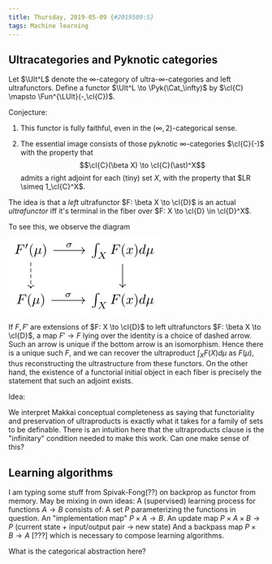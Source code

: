 ```yaml
---
title: Thursday, 2019-05-09 {#2019509:S}
tags: Machine learning
---
```

Ultracategories and Pyknotic categories
---------------------------------------

Let $\Ult^L$ denote the $\infty$-category of ultra-$\infty$-categories and
left ultrafunctors. Define a functor $\Ult^L \to \Pyk(\Cat_\infty)$ by
$\cl{C} \mapsto \Fun^{\LUlt}(-,\cl{C})$.

Conjecture:

1.  This functor is fully faithful, even in the $(\infty,2)$-categorical
    sense.

2.  The essential image consists of those pyknotic
    $\infty$-categories $\cl{C}(-)$ with the property that
    $$\cl{C}(\beta X) \to \cl{C}(\ast)^X$$ admits a right adjoint for
    each (tiny) set $X$, with the property that $LR \simeq 1_\cl{C}^X$.

The idea is that a *left* ultrafunctor $F: \beta X \to \cl{D}$ is an
actual *ultrafunctor* iff it's terminal in the fiber over
$F: X \to \cl{D} \in \cl{D}^X$.

To see this, we observe the diagram

![](/images/0214a13cc4abb841def0458124c58ced2315c735.svg)

If $F,F'$ are extensions of $F: X \to \cl{D}$ to left ultrafunctors
$F: \beta X \to \cl{D}$, a map $F' \to F$ lying over the identity is a
choice of dashed arrow. Such an arrow is unique if the bottom arrow is
an isomorphism. Hence there is a unique such $F$, and we can recover the
ultraproduct $\int_X F(X)d\mu$ as $F(\mu)$, thus reconstructing the
ultrastructure from these functors. On the other hand, the existence of
a functorial initial object in each fiber is precisely the statement
that such an adjoint exists.

Idea:

We interpret Makkai conceptual completeness as saying that functoriality
and preservation of ultraproducts is exactly what it takes for a family
of sets to be definable. There is an intuition here that the
ultraproducts clause is the "infinitary" condition needed to make this
work. Can one make sense of this?

Learning algorithms
-------------------

I am typing some stuff from
Spivak-Fong(??) on backprop as functor from memory. May be mixing in own
ideas: A (supervised) learning process for functions $A \to B$ consists
of: A set $P$ parameterizing the functions in question. An
"implementation map" $P \times A \to B$. An update map
$P \times A \times B \to P$ (current state + input/output pair -\> new
state) And a backpass map $P \times B \to A$ \[???\] which is necessary
to compose learning algorithms.

What is the categorical abstraction here?
